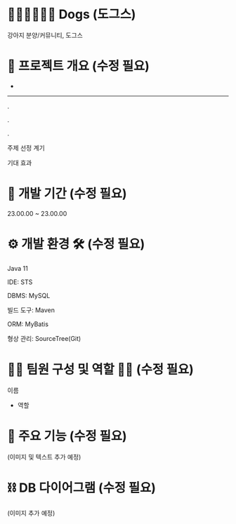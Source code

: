 # 🐶🐾🦮🐕‍🦺🐩 Dogs (도그스)
강아지 분양/커뮤니티, 도그스

# 📖 프로젝트 개요 (수정 필요)
-


---


.


.


.

주제 선정 계기


기대 효과


# 📆 개발 기간 (수정 필요)
23.00.00 ~ 23.00.00


# ⚙️ 개발 환경 🛠️ (수정 필요)
Java 11


IDE: STS


DBMS: MySQL


빌드 도구: Maven


ORM: MyBatis


형상 관리: SourceTree(Git)


# 👩‍💻 팀원 구성 및 역할 👨‍💻 (수정 필요)
이름
- 역할


# 📌 주요 기능 (수정 필요)
(이미지 및 텍스트 추가 예정)


# ⛓ DB 다이어그램 (수정 필요)
(이미지 추가 예정)
